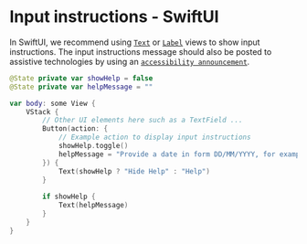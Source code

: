 # Input instructions - SwiftUI

In SwiftUI, we recommend using [`Text`](https://developer.apple.com/documentation/swiftui/text) or [`Label`](https://developer.apple.com/documentation/swiftui/label) views to show input instructions. The input instructions message should also be posted to assistive technologies by using an [`accessibility announcement`](../Techniques/accessibility-announcement.md).

```swift
@State private var showHelp = false
@State private var helpMessage = ""

var body: some View {
    VStack {
        // Other UI elements here such as a TextField ...
        Button(action: {
            // Example action to display input instructions
            showHelp.toggle()
            helpMessage = "Provide a date in form DD/MM/YYYY, for example, 01/01/2000"
        }) {
            Text(showHelp ? "Hide Help" : "Help")
        }
        
        if showHelp {
            Text(helpMessage)
        }
    }
}
```
